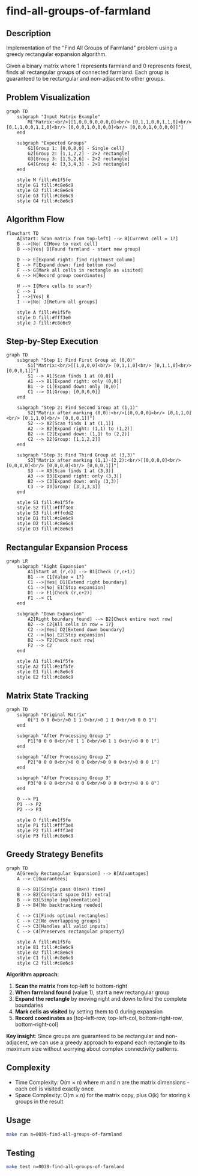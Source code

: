# find-all-groups-of-farmland

## Description

Implementation of the "Find All Groups of Farmland" problem using a greedy rectangular expansion algorithm.

Given a binary matrix where 1 represents farmland and 0 represents forest, finds all rectangular groups of connected farmland. Each group is guaranteed to be rectangular and non-adjacent to other groups.

## Problem Visualization

```mermaid
graph TD
    subgraph "Input Matrix Example"
        M["Matrix:<br/>[[1,0,0,0,0,0,0,0]<br/> [0,1,1,0,0,1,1,0]<br/> [0,1,1,0,0,1,1,0]<br/> [0,0,0,1,0,0,0,0]<br/> [0,0,0,1,0,0,0,0]]"]
    end

    subgraph "Expected Groups"
        G1[Group 1: [0,0,0,0] - Single cell]
        G2[Group 2: [1,1,2,2] - 2×2 rectangle]
        G3[Group 3: [1,5,2,6] - 2×2 rectangle]
        G4[Group 4: [3,3,4,3] - 2×1 rectangle]
    end

    style M fill:#e1f5fe
    style G1 fill:#c8e6c9
    style G2 fill:#c8e6c9
    style G3 fill:#c8e6c9
    style G4 fill:#c8e6c9
```

## Algorithm Flow

```mermaid
flowchart TD
    A[Start: Scan matrix from top-left] --> B[Current cell = 1?]
    B -->|No| C[Move to next cell]
    B -->|Yes| D[Found farmland - start new group]

    D --> E[Expand right: find rightmost column]
    E --> F[Expand down: find bottom row]
    F --> G[Mark all cells in rectangle as visited]
    G --> H[Record group coordinates]

    H --> I{More cells to scan?}
    C --> I
    I -->|Yes| B
    I -->|No| J[Return all groups]

    style A fill:#e1f5fe
    style D fill:#fff3e0
    style J fill:#c8e6c9
```

## Step-by-Step Execution

```mermaid
graph TD
    subgraph "Step 1: Find First Group at (0,0)"
        S1["Matrix:<br/>[[1,0,0,0]<br/> [0,1,1,0]<br/> [0,1,1,0]<br/> [0,0,0,1]]"]
        S1 --> A1[Scan finds 1 at (0,0)]
        A1 --> B1[Expand right: only (0,0)]
        B1 --> C1[Expand down: only (0,0)]
        C1 --> D1[Group: [0,0,0,0]]
    end

    subgraph "Step 2: Find Second Group at (1,1)"
        S2["Matrix after marking (0,0):<br/>[[0,0,0,0]<br/> [0,1,1,0]<br/> [0,1,1,0]<br/> [0,0,0,1]]"]
        S2 --> A2[Scan finds 1 at (1,1)]
        A2 --> B2[Expand right: (1,1) to (1,2)]
        B2 --> C2[Expand down: (1,1) to (2,2)]
        C2 --> D2[Group: [1,1,2,2]]
    end

    subgraph "Step 3: Find Third Group at (3,3)"
        S3["Matrix after marking (1,1)-(2,2):<br/>[[0,0,0,0]<br/> [0,0,0,0]<br/> [0,0,0,0]<br/> [0,0,0,1]]"]
        S3 --> A3[Scan finds 1 at (3,3)]
        A3 --> B3[Expand right: only (3,3)]
        B3 --> C3[Expand down: only (3,3)]
        C3 --> D3[Group: [3,3,3,3]]
    end

    style S1 fill:#e1f5fe
    style S2 fill:#fff3e0
    style S3 fill:#ffcdd2
    style D1 fill:#c8e6c9
    style D2 fill:#c8e6c9
    style D3 fill:#c8e6c9
```

## Rectangular Expansion Process

```mermaid
graph LR
    subgraph "Right Expansion"
        A1[Start at (r,c)] --> B1[Check (r,c+1)]
        B1 --> C1{Value = 1?}
        C1 -->|Yes| D1[Extend right boundary]
        C1 -->|No| E1[Stop expansion]
        D1 --> F1[Check (r,c+2)]
        F1 --> C1
    end

    subgraph "Down Expansion"
        A2[Right boundary found] --> B2[Check entire next row]
        B2 --> C2{All cells in row = 1?}
        C2 -->|Yes| D2[Extend down boundary]
        C2 -->|No| E2[Stop expansion]
        D2 --> F2[Check next row]
        F2 --> C2
    end

    style A1 fill:#e1f5fe
    style A2 fill:#e1f5fe
    style E1 fill:#c8e6c9
    style E2 fill:#c8e6c9
```

## Matrix State Tracking

```mermaid
graph TD
    subgraph "Original Matrix"
        O["1 0 0 0<br/>0 1 1 0<br/>0 1 1 0<br/>0 0 0 1"]
    end

    subgraph "After Processing Group 1"
        P1["0 0 0 0<br/>0 1 1 0<br/>0 1 1 0<br/>0 0 0 1"]
    end

    subgraph "After Processing Group 2"
        P2["0 0 0 0<br/>0 0 0 0<br/>0 0 0 0<br/>0 0 0 1"]
    end

    subgraph "After Processing Group 3"
        P3["0 0 0 0<br/>0 0 0 0<br/>0 0 0 0<br/>0 0 0 0"]
    end

    O --> P1
    P1 --> P2
    P2 --> P3

    style O fill:#e1f5fe
    style P1 fill:#fff3e0
    style P2 fill:#fff3e0
    style P3 fill:#c8e6c9
```

## Greedy Strategy Benefits

```mermaid
graph TD
    A[Greedy Rectangular Expansion] --> B[Advantages]
    A --> C[Guarantees]

    B --> B1[Single pass O(m×n) time]
    B --> B2[Constant space O(1) extra]
    B --> B3[Simple implementation]
    B --> B4[No backtracking needed]

    C --> C1[Finds optimal rectangles]
    C --> C2[No overlapping groups]
    C --> C3[Handles all valid inputs]
    C --> C4[Preserves rectangular property]

    style A fill:#e1f5fe
    style B1 fill:#c8e6c9
    style B2 fill:#c8e6c9
    style C1 fill:#c8e6c9
    style C2 fill:#c8e6c9
```

**Algorithm approach**:

1. **Scan the matrix** from top-left to bottom-right
2. **When farmland found** (value 1), start a new rectangular group
3. **Expand the rectangle** by moving right and down to find the complete boundaries
4. **Mark cells as visited** by setting them to 0 during expansion
5. **Record coordinates** as [top-left-row, top-left-col, bottom-right-row, bottom-right-col]

**Key insight**: Since groups are guaranteed to be rectangular and non-adjacent, we can use a greedy approach to expand each rectangle to its maximum size without worrying about complex connectivity patterns.

## Complexity

- Time Complexity: O(m × n) where m and n are the matrix dimensions - each cell is visited exactly once
- Space Complexity: O(m × n) for the matrix copy, plus O(k) for storing k groups in the result

## Usage

```bash
make run n=0039-find-all-groups-of-farmland
```

## Testing

```bash
make test n=0039-find-all-groups-of-farmland
```
